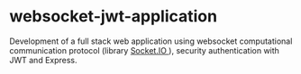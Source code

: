 # websocket-jwt-application
Development of a full stack web application using websocket computational communication protocol (library <a href="https://socket.io/"> Socket.IO </a>), security authentication with JWT and Express.
